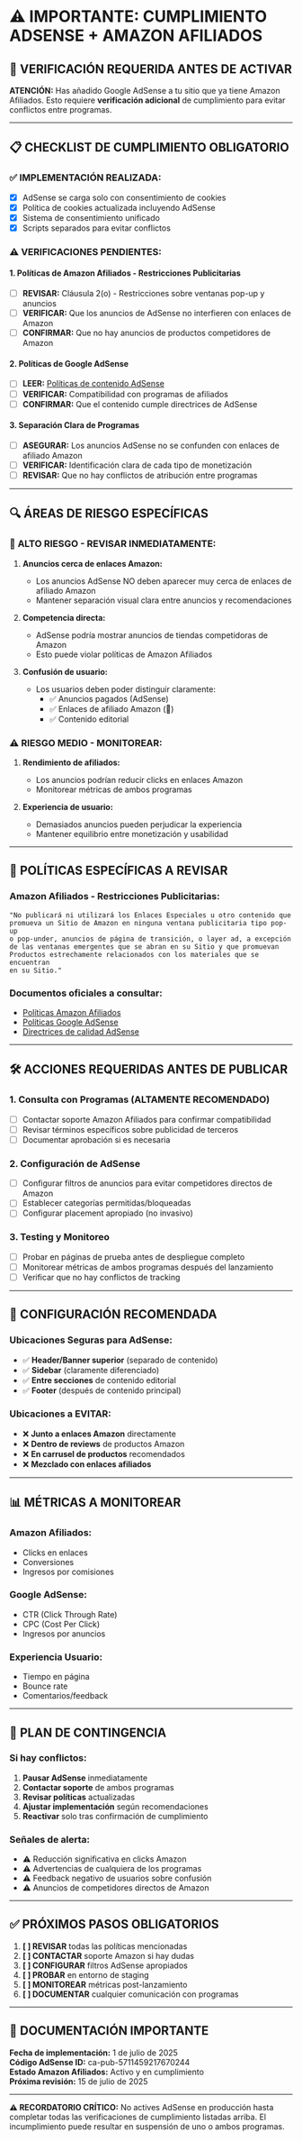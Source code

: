 # ⚠️ IMPORTANTE: CUMPLIMIENTO ADSENSE + AMAZON AFILIADOS

## 🚨 VERIFICACIÓN REQUERIDA ANTES DE ACTIVAR

**ATENCIÓN:** Has añadido Google AdSense a tu sitio que ya tiene Amazon Afiliados. Esto requiere **verificación adicional** de cumplimiento para evitar conflictos entre programas.

---

## 📋 CHECKLIST DE CUMPLIMIENTO OBLIGATORIO

### ✅ **IMPLEMENTACIÓN REALIZADA:**
- [x] AdSense se carga solo con consentimiento de cookies
- [x] Política de cookies actualizada incluyendo AdSense
- [x] Sistema de consentimiento unificado
- [x] Scripts separados para evitar conflictos

### ⚠️ **VERIFICACIONES PENDIENTES:**

#### 1. **Políticas de Amazon Afiliados - Restricciones Publicitarias**
- [ ] **REVISAR:** Cláusula 2(o) - Restricciones sobre ventanas pop-up y anuncios
- [ ] **VERIFICAR:** Que los anuncios de AdSense no interfieren con enlaces de Amazon
- [ ] **CONFIRMAR:** Que no hay anuncios de productos competidores de Amazon

#### 2. **Políticas de Google AdSense**
- [ ] **LEER:** [Políticas de contenido AdSense](https://support.google.com/adsense/answer/10502938)
- [ ] **VERIFICAR:** Compatibilidad con programas de afiliados
- [ ] **CONFIRMAR:** Que el contenido cumple directrices de AdSense

#### 3. **Separación Clara de Programas**
- [ ] **ASEGURAR:** Los anuncios AdSense no se confunden con enlaces de afiliado Amazon
- [ ] **VERIFICAR:** Identificación clara de cada tipo de monetización
- [ ] **REVISAR:** Que no hay conflictos de atribución entre programas

---

## 🔍 ÁREAS DE RIESGO ESPECÍFICAS

### 🚨 **ALTO RIESGO - REVISAR INMEDIATAMENTE:**

1. **Anuncios cerca de enlaces Amazon:**
   - Los anuncios AdSense NO deben aparecer muy cerca de enlaces de afiliado Amazon
   - Mantener separación visual clara entre anuncios y recomendaciones

2. **Competencia directa:**
   - AdSense podría mostrar anuncios de tiendas competidoras de Amazon
   - Esto puede violar políticas de Amazon Afiliados

3. **Confusión de usuario:**
   - Los usuarios deben poder distinguir claramente:
     - ✅ Anuncios pagados (AdSense)
     - ✅ Enlaces de afiliado Amazon (🔗)
     - ✅ Contenido editorial

### ⚠️ **RIESGO MEDIO - MONITOREAR:**

1. **Rendimiento de afiliados:**
   - Los anuncios podrían reducir clicks en enlaces Amazon
   - Monitorear métricas de ambos programas

2. **Experiencia de usuario:**
   - Demasiados anuncios pueden perjudicar la experiencia
   - Mantener equilibrio entre monetización y usabilidad

---

## 📖 POLÍTICAS ESPECÍFICAS A REVISAR

### Amazon Afiliados - Restricciones Publicitarias:
```
"No publicará ni utilizará los Enlaces Especiales u otro contenido que 
promueva un Sitio de Amazon en ninguna ventana publicitaria tipo pop-up 
o pop-under, anuncios de página de transición, o layer ad, a excepción 
de las ventanas emergentes que se abran en su Sitio y que promuevan 
Productos estrechamente relacionados con los materiales que se encuentran 
en su Sitio."
```

### Documentos oficiales a consultar:
- [Políticas Amazon Afiliados](https://afiliados.amazon.es/help/operating/policies)
- [Políticas Google AdSense](https://support.google.com/adsense/answer/48182)
- [Directrices de calidad AdSense](https://support.google.com/adsense/answer/1348737)

---

## 🛠️ ACCIONES REQUERIDAS ANTES DE PUBLICAR

### 1. **Consulta con Programas** (ALTAMENTE RECOMENDADO)
- [ ] Contactar soporte Amazon Afiliados para confirmar compatibilidad
- [ ] Revisar términos específicos sobre publicidad de terceros
- [ ] Documentar aprobación si es necesaria

### 2. **Configuración de AdSense**
- [ ] Configurar filtros de anuncios para evitar competidores directos de Amazon
- [ ] Establecer categorías permitidas/bloqueadas
- [ ] Configurar placement apropiado (no invasivo)

### 3. **Testing y Monitoreo**
- [ ] Probar en páginas de prueba antes de despliegue completo
- [ ] Monitorear métricas de ambos programas después del lanzamiento
- [ ] Verificar que no hay conflictos de tracking

---

## 🎯 CONFIGURACIÓN RECOMENDADA

### Ubicaciones Seguras para AdSense:
- ✅ **Header/Banner superior** (separado de contenido)
- ✅ **Sidebar** (claramente diferenciado)
- ✅ **Entre secciones** de contenido editorial
- ✅ **Footer** (después de contenido principal)

### Ubicaciones a EVITAR:
- ❌ **Junto a enlaces Amazon** directamente
- ❌ **Dentro de reviews** de productos Amazon
- ❌ **En carrusel de productos** recomendados
- ❌ **Mezclado con enlaces afiliados**

---

## 📊 MÉTRICAS A MONITOREAR

### Amazon Afiliados:
- Clicks en enlaces
- Conversiones
- Ingresos por comisiones

### Google AdSense:
- CTR (Click Through Rate)
- CPC (Cost Per Click)
- Ingresos por anuncios

### Experiencia Usuario:
- Tiempo en página
- Bounce rate
- Comentarios/feedback

---

## 🚨 PLAN DE CONTINGENCIA

### Si hay conflictos:
1. **Pausar AdSense** inmediatamente
2. **Contactar soporte** de ambos programas
3. **Revisar políticas** actualizadas
4. **Ajustar implementación** según recomendaciones
5. **Reactivar** solo tras confirmación de cumplimiento

### Señales de alerta:
- ⚠️ Reducción significativa en clicks Amazon
- ⚠️ Advertencias de cualquiera de los programas
- ⚠️ Feedback negativo de usuarios sobre confusión
- ⚠️ Anuncios de competidores directos de Amazon

---

## ✅ PRÓXIMOS PASOS OBLIGATORIOS

1. **[ ] REVISAR** todas las políticas mencionadas
2. **[ ] CONTACTAR** soporte Amazon si hay dudas
3. **[ ] CONFIGURAR** filtros AdSense apropiados
4. **[ ] PROBAR** en entorno de staging
5. **[ ] MONITOREAR** métricas post-lanzamiento
6. **[ ] DOCUMENTAR** cualquier comunicación con programas

---

## 📝 DOCUMENTACIÓN IMPORTANTE

**Fecha de implementación:** 1 de julio de 2025  
**Código AdSense ID:** ca-pub-5711459217670244  
**Estado Amazon Afiliados:** Activo y en cumplimiento  
**Próxima revisión:** 15 de julio de 2025

---

**⚠️ RECORDATORIO CRÍTICO:** No actives AdSense en producción hasta completar todas las verificaciones de cumplimiento listadas arriba. El incumplimiento puede resultar en suspensión de uno o ambos programas.
